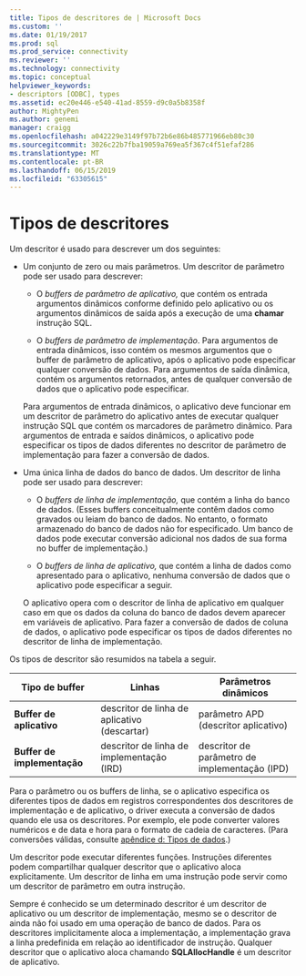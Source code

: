```yaml
---
title: Tipos de descritores de | Microsoft Docs
ms.custom: ''
ms.date: 01/19/2017
ms.prod: sql
ms.prod_service: connectivity
ms.reviewer: ''
ms.technology: connectivity
ms.topic: conceptual
helpviewer_keywords:
- descriptors [ODBC], types
ms.assetid: ec20e446-e540-41ad-8559-d9c0a5b8358f
author: MightyPen
ms.author: genemi
manager: craigg
ms.openlocfilehash: a042229e3149f97b72b6e86b485771966eb80c30
ms.sourcegitcommit: 3026c22b7fba19059a769ea5f367c4f51efaf286
ms.translationtype: MT
ms.contentlocale: pt-BR
ms.lasthandoff: 06/15/2019
ms.locfileid: "63305615"
---
```

# <a name="types-of-descriptors"></a>Tipos de descritores
Um descritor é usado para descrever um dos seguintes:  
  
-   Um conjunto de zero ou mais parâmetros. Um descritor de parâmetro pode ser usado para descrever:  
  
    -   O *buffers de parâmetro de aplicativo,* que contém os entrada argumentos dinâmicos conforme definido pelo aplicativo ou os argumentos dinâmicos de saída após a execução de uma **chamar** instrução SQL.  
  
    -   O *buffers de parâmetro de implementação*. Para argumentos de entrada dinâmicos, isso contém os mesmos argumentos que o buffer de parâmetro de aplicativo, após o aplicativo pode especificar qualquer conversão de dados. Para argumentos de saída dinâmica, contém os argumentos retornados, antes de qualquer conversão de dados que o aplicativo pode especificar.  
  
     Para argumentos de entrada dinâmicos, o aplicativo deve funcionar em um descritor de parâmetro do aplicativo antes de executar qualquer instrução SQL que contém os marcadores de parâmetro dinâmico. Para argumentos de entrada e saídos dinâmicos, o aplicativo pode especificar os tipos de dados diferentes no descritor de parâmetro de implementação para fazer a conversão de dados.  
  
-   Uma única linha de dados do banco de dados. Um descritor de linha pode ser usado para descrever:  
  
    -   O *buffers de linha de implementação,* que contém a linha do banco de dados. (Esses buffers conceitualmente contêm dados como gravados ou leiam do banco de dados. No entanto, o formato armazenado do banco de dados não for especificado. Um banco de dados pode executar conversão adicional nos dados de sua forma no buffer de implementação.)  
  
    -   O *buffers de linha de aplicativo,* que contém a linha de dados como apresentado para o aplicativo, nenhuma conversão de dados que o aplicativo pode especificar a seguir.  
  
     O aplicativo opera com o descritor de linha de aplicativo em qualquer caso em que os dados da coluna do banco de dados devem aparecer em variáveis de aplicativo. Para fazer a conversão de dados de coluna de dados, o aplicativo pode especificar os tipos de dados diferentes no descritor de linha de implementação.  
  
 Os tipos de descritor são resumidos na tabela a seguir.  
  
|Tipo de buffer|Linhas|Parâmetros dinâmicos|  
|-----------------|----------|------------------------|  
|**Buffer de aplicativo**|descritor de linha de aplicativo (descartar)|parâmetro APD (descritor aplicativo)|  
|**Buffer de implementação**|descritor de linha de implementação (IRD)|descritor de parâmetro de implementação (IPD)|  
  
 Para o parâmetro ou os buffers de linha, se o aplicativo especifica os diferentes tipos de dados em registros correspondentes dos descritores de implementação e de aplicativo, o driver executa a conversão de dados quando ele usa os descritores. Por exemplo, ele pode converter valores numéricos e de data e hora para o formato de cadeia de caracteres. (Para conversões válidas, consulte [apêndice d: Tipos de dados](../../../odbc/reference/appendixes/appendix-d-data-types.md).)  
  
 Um descritor pode executar diferentes funções. Instruções diferentes podem compartilhar qualquer descritor que o aplicativo aloca explicitamente. Um descritor de linha em uma instrução pode servir como um descritor de parâmetro em outra instrução.  
  
 Sempre é conhecido se um determinado descritor é um descritor de aplicativo ou um descritor de implementação, mesmo se o descritor de ainda não foi usado em uma operação de banco de dados. Para os descritores implicitamente aloca a implementação, a implementação grava a linha predefinida em relação ao identificador de instrução. Qualquer descritor que o aplicativo aloca chamando **SQLAllocHandle** é um descritor de aplicativo.
